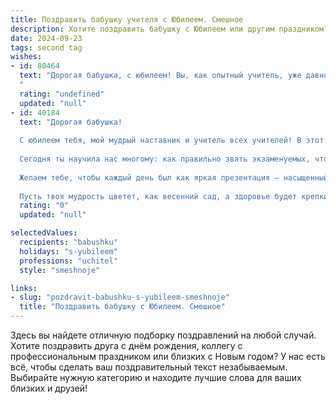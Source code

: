 ```yaml
---
title: Поздравить бабушку учителя с Юбилеем. Смешное
description: Хотите поздравить бабушку с Юбилеем или другим праздником? Наш ИИ создаст незабываемое поздравление, а вы обязательно выделитесь среди других.  
date: 2024-09-23
tags: second tag
wishes:
- id: 80464
  text: "Дорогая бабушка, с юбилеем! Вы, как опытный учитель, уже давно поставили всем нам пятерки по жизни, но самое главное - научили нас не бояться двойки, а учиться на ошибках! Желаем Вам море позитива, чтобы  Ваша жизнь была наполнена только хорошими оценками, а главное - чтобы  Ваши ученики (то есть мы)  всегда радовали Вас!  🎉
  "
  rating: "undefined"
  updated: "null"
- id: 40184
  text: "Дорогая бабушка!
  
  С юбилеем тебя, мой мудрый наставник и учитель всех учителей! В этот знаменательный день, когда ты отмечаешь столько лет, пусть каждый из них добавит новой глубины в твою \"учительскую базу данных\"!
  
  Сегодня ты научила нас многому: как правильно звать экзаменуемых, что латте с корицей — это практически химия, а жизнь — это постоянная переменка между уроками счастья и переменами разочарования.
  
  Желаем тебе, чтобы каждый день был как яркая презентация — насыщенный, интересный и с правильной интерактивностью! Пусть в твоем длинном списке достижений прибавятся только \"пятерки\", а в жизни всегда будет место для смешных анекдотов и веселых историй!
  
  Пусть твоя мудрость цветет, как весенний сад, а здоровье будет крепким, как тетрадка на контрольной! С праздником, бабушка! Ты — наш самый лучший учитель!"
  rating: "0"
  updated: "null"

selectedValues:
  recipients: "babushku"
  holidays: "s-yubileem"
  professions: "uchitel"
  style: "smeshnoje"

links:
- slug: "pozdravit-babushku-s-yubileem-smeshnoje"
  title: "Поздравить бабушку с Юбилеем. Смешное"
---
```


Здесь вы найдете отличную подборку поздравлений на любой случай. 
Хотите поздравить друга с днём рождения, коллегу с профессиональным праздником или близких с Новым годом? У нас есть всё, чтобы сделать ваш поздравительный текст незабываемым. Выбирайте нужную категорию и находите лучшие слова для ваших близких и друзей!
